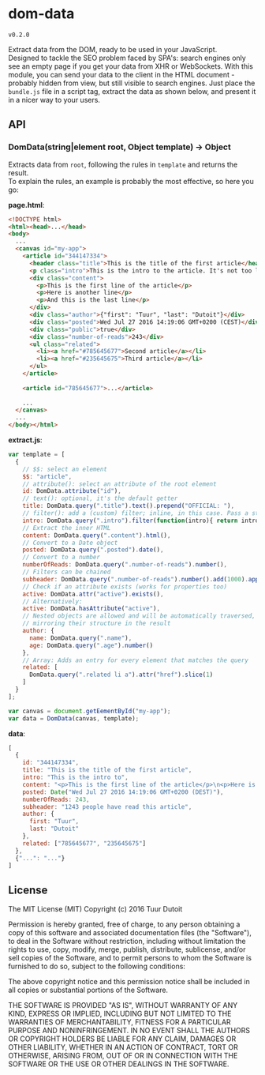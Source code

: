 dom-data
=========
`v0.2.0`

Extract data from the DOM, ready to be used in your JavaScript.  
Designed to tackle the SEO problem faced by SPA's: search engines only see an empty page if you get your data from XHR or WebSockets. With this module, you can send your data to the client in the HTML document - probably hidden from view, but still visible to search engines. Just place the `bundle.js` file in a script tag, extract the data as shown below, and present it in a nicer way to your users.

## API
### DomData(string|element root, Object template) -> Object
Extracts data from `root`, following the rules in `template` and returns the result.  
To explain the rules, an example is probably the most effective, so here you go:

**page.html**:

```html
<!DOCTYPE html>
<html><head>...</head>
<body>
  ...
  <canvas id="my-app">
    <article id="344147334">
      <header class="title">This is the title of the first article</header>
      <p class="intro">This is the intro to the article. It's not too long</p>
      <div class="content">
        <p>This is the first line of the article</p>
        <p>Here is another line</p>
        <p>And this is the last line</p>
      </div>
      <div class="author">{"first": "Tuur", "last": "Dutoit"}</div>
      <div class="posted">Wed Jul 27 2016 14:19:06 GMT+0200 (CEST)</div>
      <div class="public">true</div>
      <div class="number-of-reads">243</div>
      <ul class="related">
        <li><a href="#785645677">Second article</a></li>
        <li><a href="#235645675">Third article</a></li>
      </ul>
    </article>
    
    <article id="785645677">...</article>
    
    ...
  </canvas>
  ...
</body></html>
```

**extract.js**:

```javascript
var template = [
  {
    // $$: select an element
    $$: "article",
    // attribute(): select an attribute of the root element
    id: DomData.attribute("id"),
    // text(): optional, it's the default getter
    title: DomData.query(".title").text().prepend("OFFICIAL: "),
    // filter(): add a (custom) filter; inline, in this case. Pass a string to add a registered filter.
    intro: DomData.query(".intro").filter(function(intro){ return intro.slice(0, 20); }),
    // Extract the inner HTML
    content: DomData.query(".content").html(),
    // Convert to a Date object
    posted: DomData.query(".posted").date(),
    // Convert to a number
    numberOfReads: DomData.query(".number-of-reads").number(),
    // Filters can be chained
    subheader: DomData.query(".number-of-reads").number().add(1000).append(" people have read this article"),
    // Check if an attribute exists (works for properties too)
    active: DomData.attr("active").exists(),
    // Alternatively:
    active: DomData.hasAttribute("active"),
    // Nested objects are allowed and will be automatically traversed,
    // mirroring their structure in the result
    author: {
      name: DomData.query(".name"),
      age: DomData.query(".age").number()
    },
    // Array: Adds an entry for every element that matches the query
    related: [
      DomData.query(".related li a").attr("href").slice(1)
    ]
  }
];

var canvas = document.getEementById("my-app");
var data = DomData(canvas, template);
```

**data**:

```javascript
[
  {
    id: "344147334",
    title: "This is the title of the first article",
    intro: "This is the intro to",
    content: "<p>This is the first line of the article</p>\n<p>Here is another line</p>\n<p>And this is the last line</p>",
    posted: Date("Wed Jul 27 2016 14:19:06 GMT+0200 (DEST)"),
    numberOfReads: 243,
    subheader: "1243 people have read this article",
    author: {
      first: "Tuur",
      last: "Dutoit"
    },
    related: ["785645677", "235645675"]
  },
  {"...": "..."}
]
```



## License
The MIT License (MIT)
Copyright (c) 2016 Tuur Dutoit

Permission is hereby granted, free of charge, to any person obtaining a copy of this software and associated documentation files (the "Software"), to deal in the Software without restriction, including without limitation the rights to use, copy, modify, merge, publish, distribute, sublicense, and/or sell copies of the Software, and to permit persons to whom the Software is furnished to do so, subject to the following conditions:

The above copyright notice and this permission notice shall be included in all copies or substantial portions of the Software.

THE SOFTWARE IS PROVIDED "AS IS", WITHOUT WARRANTY OF ANY KIND, EXPRESS OR IMPLIED, INCLUDING BUT NOT LIMITED TO THE WARRANTIES OF MERCHANTABILITY, FITNESS FOR A PARTICULAR PURPOSE AND NONINFRINGEMENT. IN NO EVENT SHALL THE AUTHORS OR COPYRIGHT HOLDERS BE LIABLE FOR ANY CLAIM, DAMAGES OR OTHER LIABILITY, WHETHER IN AN ACTION OF CONTRACT, TORT OR OTHERWISE, ARISING FROM, OUT OF OR IN CONNECTION WITH THE SOFTWARE OR THE USE OR OTHER DEALINGS IN THE SOFTWARE.
